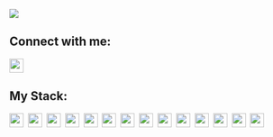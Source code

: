 ![](https://komarev.com/ghpvc/?username=johnbeelow)

## Connect with me:
<p align="left">
<a href="https://t.me/johnbeelow" target="blank"><img align="center" src="https://brandeps.com/logo-download/T/Telegram-logo-vector-01.svg" width="25" height="25"/></a>
</p>

## My Stack:
<img src="https://cdn.jsdelivr.net/gh/devicons/devicon/icons/javascript/javascript-original.svg" width="25" height="25"/>&nbsp;
<img src="https://cdn.jsdelivr.net/gh/devicons/devicon/icons/typescript/typescript-original.svg" idth="25" height="25"/>&nbsp;
<img src="https://vitejs.dev/logo.svg" width="25" height="25"/>&nbsp;
<img src="https://cdn.jsdelivr.net/gh/devicons/devicon/icons/vuejs/vuejs-original.svg" width="25" height="25"/>&nbsp;
<img src="https://cdn.jsdelivr.net/gh/devicons/devicon/icons/react/react-original-wordmark.svg" width="25" height="25"/>&nbsp;
<img src="https://cdn.jsdelivr.net/gh/devicons/devicon/icons/redux/redux-original.svg" width="25" height="25"/>&nbsp;
<img src="https://brandeps.com/icon-download/W/Webpack-icon-vector-02.svg" width="25" height="25"/>&nbsp;
<img src="https://media.zeemly.com/zeemly/product/material-ui.png" width="25" height="25"/>&nbsp;
<img src="https://cdn.jsdelivr.net/gh/devicons/devicon/icons/npm/npm-original-wordmark.svg" width="25" height="25"/>&nbsp;
<img src="https://cdn.jsdelivr.net/gh/devicons/devicon/icons/html5/html5-original-wordmark.svg" width="25" height="25"/>&nbsp;
<img src="https://cdn.jsdelivr.net/gh/devicons/devicon/icons/css3/css3-original-wordmark.svg" width="25" height="25"/>&nbsp;
<img src="https://cdn.jsdelivr.net/gh/devicons/devicon/icons/figma/figma-original.svg" width="25" height="25"/>&nbsp;
<img src="https://brandeps.com/icon-download/E/Eslint-icon-vector-02.svg" width="25" height="25"/>&nbsp;
<img src="https://brandeps.com/icon-download/P/Prettier-icon-vector-02.svg" width="25" height="25"/>&nbsp;
